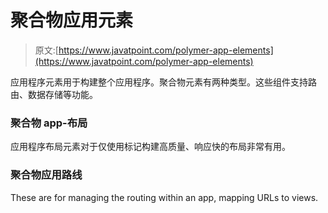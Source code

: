 # 聚合物应用元素

> 原文:[https://www.javatpoint.com/polymer-app-elements](https://www.javatpoint.com/polymer-app-elements)

应用程序元素用于构建整个应用程序。聚合物元素有两种类型。这些组件支持路由、数据存储等功能。

### 聚合物 app-布局

应用程序布局元素对于仅使用标记构建高质量、响应快的布局非常有用。

### 聚合物应用路线

These are for managing the routing within an app, mapping URLs to views.